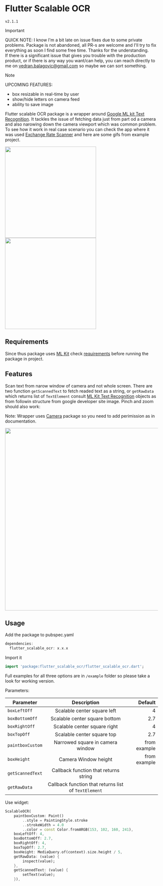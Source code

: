 # Flutter Scalable OCR

`v2.1.1`

> [!IMPORTANT]
> QUICK NOTE: I know I'm a bit late on issue fixes due to some private problems. 
Package is not abandoned, all PR-s are welcome and I'll try to fix everything as soon I find some free time. 
Thanks for the understanding.<br>
>If there is a significant issue that gives you trouble with the production product, or if there is any way
you want/can help, you can reach directly to me on vedran.balagovic@gmail.com so maybe we can sort something.

> [!NOTE]
> UPCOMING FEATURES:
> - box resizable in real-time by user
> - show/hide letters on camera feed
> - ability to save image

Flutter scalable OCR package is a wrapper around [Google ML kit Text Recognition](https://pub.dev/packages/google_mlkit_text_recognition). It tackles the issue of fetching data just from part od a camera and also narowing down the camera viewport which was common problem. To see how it work in real case scenario you can check the app where it was used [Exchange Rate Scanner](https://www.erscanner.com/) and here are some gifs from example project.

<p float="left">
  <img src="https://user-images.githubusercontent.com/30495155/214034242-c9ef8046-f193-4c7b-8fed-483ccc277511.gif" width="300" />
  <img src="https://user-images.githubusercontent.com/30495155/214034570-c305c19b-3d81-4a09-8e54-f395916f065e.gif" width="300" />
</p>

## Requirements

Since thus package uses [ML Kit](https://pub.dev/packages/google_mlkit_commons) check [requirements](https://github.com/bharat-biradar/Google-Ml-Kit-plugin#requirements) before running the package in project.

## Features

Scan text from narow window of camera and not whole screen. There are two function `getScannedText` to fetch readed text as a string, or `getRawData` which returns list of `TextElement` consult [ML Kit Text Recognition](https://developers.google.com/ml-kit/vision/text-recognition) objects as from followin structure from google developer site image. Pinch and zoom should also work:

Note: Wrapper uses [Camera](https://pub.dev/packages/camera) package so you need to add perimission as in documentation.

<p float="left">
  <img src="https://developers.google.com/static/ml-kit/vision/text-recognition/images/text-structure.png" width="600" />
</p>

## Usage

Add the package to pubspec.yaml

```dart
dependencies:
  flutter_scalable_ocr: x.x.x
```

Import it

```dart
import 'package:flutter_scalable_ocr/flutter_scalable_ocr.dart';
```

Full examples for all three options are in `/example` folder so please take a look for working version.

Parameters:

| Parameter      |      Description      |  Default |
|--------------- |:---------------------:|---------:|
| `boxLeftOff`     |  Scalable center square left         | 4        |
| `boxBottomOff`   |  Scalable center square bottom    | 2.7      |
| `boxRightOff`    |  Scalable center square right  | 4        |
| `boxTopOff`      |  Scalable center square top   | 2.7      |
| `paintboxCustom`      |  Narrowed square in camera window  | from example|
| `boxHeight`      |  Camera Window height | from example      |
| `getScannedText`      |  Callback function that returns string |     |
| `getRawData`      |  Callback function that returns list of `TextElement`     |

Use widget:

```dart
ScalableOCR(
    paintboxCustom: Paint()
        ..style = PaintingStyle.stroke
        ..strokeWidth = 4.0
        ..color = const Color.fromARGB(153, 102, 160, 241),
    boxLeftOff: 4,
    boxBottomOff: 2.7,
    boxRightOff: 4,
    boxTopOff: 2.7,
    boxHeight: MediaQuery.of(context).size.height / 5,
    getRawData: (value) {
        inspect(value);
    },
    getScannedText: (value) {
        setText(value);
    }),
```
